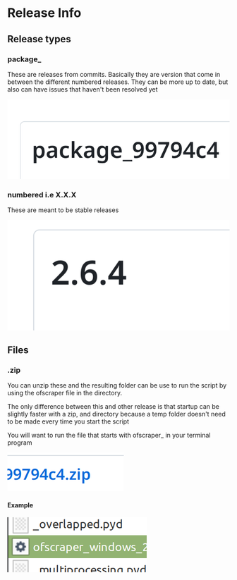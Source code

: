 # Release Info

## Release types

### package\_

These are releases from commits. Basically they are version that come in between the different numbered releases. They can be more up to date, but also can have issues that haven't been resolved yet

![](<../.gitbook/assets/image (1).png>)

### numbered i.e X.X.X

These are meant to be stable releases

![](<../.gitbook/assets/image (2).png>)

##

##

## Files

### .zip

You can unzip these and the resulting folder can be use to run the script by using the ofscraper file in the directory.&#x20;

The only difference between this and other release is that startup can be slightly faster with a zip, and directory because a temp folder doesn't need to be made every time you start the script

You will want to run the file that starts with ofscraper\_ in your terminal program

![](<../.gitbook/assets/image (12).png>)

#### Example

![](../.gitbook/assets/image.png)

###







